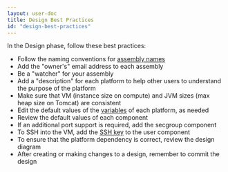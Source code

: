 ```yaml
---
layout: user-doc
title: Design Best Practices
id: "design-best-practices"
---
```


In the Design phase, follow these best practices:


* Follow the naming conventions for <a href="/user/best-practices/naming-conventions.html">assembly names</a>
* Add the "owner's" email address to each assembly
* Be a "watcher" for your assembly
* Add a "description" for each platform to help other users to understand the purpose of the platform
* Make sure that VM (instance size on compute) and JVM sizes (max heap size on Tomcat) are consistent
* Edit the default values of the <a href="/user/references/variables.html">variables</a> of each platform, as needed
* Review the default values of each component
* If an additional port support is required, add the secgroup component
* To SSH into the VM, add the <a href="/user/howto/ssh-to-compute-node.html">SSH key</a> to the user component
* To ensure that the platform dependency is correct, review the design diagram
* After creating or making changes to a design, remember to commit the design
